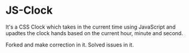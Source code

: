 # JS-Clock
It's a CSS Clock which takes in the current time using JavaScript and upadtes the clock hands based on the current hour, minute and second.

Forked and make correction in it. Solved issues in it.
